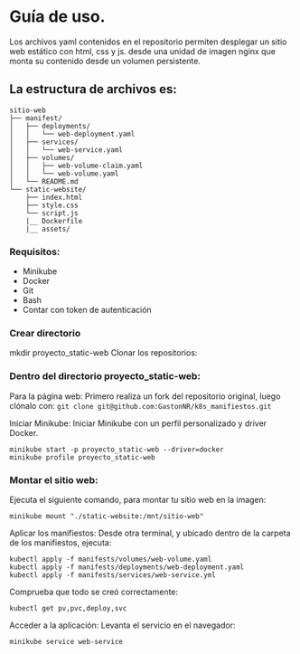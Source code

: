 # Guía de uso.
Los archivos yaml contenidos en el repositorio permiten desplegar un sitio web estático con html, css y js. desde una unidad de imagen nginx que monta su contenido desde un volumen persistente.
## La estructura de archivos es:
~~~
sitio-web
├── manifest/
│   ├── deployments/
│   │   └── web-deployment.yaml
│   ├── services/
│   │   └── web-service.yaml
│   ├── volumes/
│   │   ├── web-volume-claim.yaml
│   │   └── web-volume.yaml
│   └── README.md
└── static-website/
    ├── index.html
    ├── style.css
    └── script.js
    |__ Dockerfile
    |__ assets/
~~~
### Requisitos:

- Minikube
- Docker
- Git
- Bash 
- Contar con token de autenticación

### Crear directorio 
mkdir proyecto_static-web
Clonar los repositorios:
  
### Dentro del directorio proyecto_static-web:

Para la página web: Primero realiza un fork del repositorio original, luego clónalo con:
`git clone git@github.com:GastonNR/k8s_manifiestos.git`

Iniciar Minikube: Iniciar Minikube con un perfil personalizado y driver Docker.
~~~
minikube start -p proyecto_static-web --driver=docker
minikube profile proyecto_static-web
~~~

### Montar el sitio web:
Ejecuta el siguiente comando, para montar tu sitio web en la imagen:

`minikube mount "./static-website:/mnt/sitio-web"`

Aplicar los manifiestos: Desde otra terminal, y ubicado dentro de la carpeta de los manifiestos, ejecuta:
~~~
kubectl apply -f manifests/volumes/web-volume.yaml
kubectl apply -f manifests/deployments/web-deployment.yaml
kubectl apply -f manifests/services/web-service.yml
~~~
Comprueba que todo se creó correctamente:

`kubectl get pv,pvc,deploy,svc`

Acceder a la aplicación: Levanta el servicio en el navegador:

`minikube service web-service`

